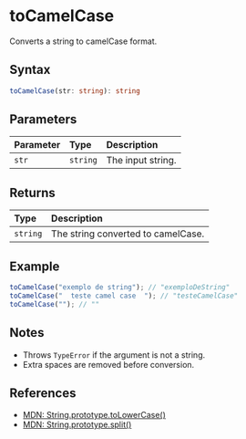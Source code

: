 # toCamelCase

Converts a string to camelCase format.

## Syntax
```typescript
toCamelCase(str: string): string
```

## Parameters
| Parameter | Type     | Description                                 |
| :-------- | :------- | :------------------------------------------ |
| `str`     | `string` | The input string.                           |

## Returns
| Type      | Description                                 |
| :-------- | :------------------------------------------ |
| `string`  | The string converted to camelCase.           |

## Example
```typescript
toCamelCase("exemplo de string"); // "exemploDeString"
toCamelCase("  teste camel case  "); // "testeCamelCase"
toCamelCase(""); // ""
```

## Notes
- Throws `TypeError` if the argument is not a string.
- Extra spaces are removed before conversion.

## References
- [MDN: String.prototype.toLowerCase()](https://developer.mozilla.org/en-US/docs/Web/JavaScript/Reference/Global_Objects/String/toLowerCase)
- [MDN: String.prototype.split()](https://developer.mozilla.org/en-US/docs/Web/JavaScript/Reference/Global_Objects/String/split)